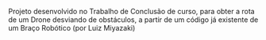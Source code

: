 Projeto desenvolvido no Trabalho de Conclusão de curso, para obter a rota de um Drone desviando de obstáculos, a partir de um código já existente de um Braço Robótico (por Luiz Miyazaki)
